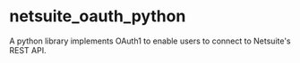 # netsuite_oauth_python
A python library implements OAuth1 to enable users to connect to Netsuite's REST API.
